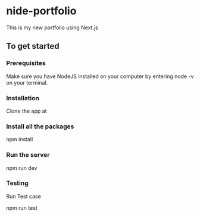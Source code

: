 # nide-portfolio
This is my new portfolio using Next.js

## To get started

### Prerequisites

Make sure you have NodeJS installed on your computer by entering node -v on your terminal.

### Installation

Clone the app at 

### Install all the packages

npm install

### Run the server

npm run dev

### Testing

Run Test case

npm run test
